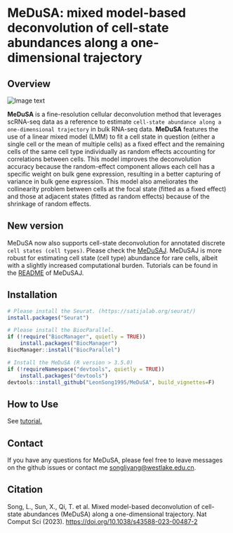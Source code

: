 # MeDuSA: mixed model-based deconvolution of cell-state abundances along a one-dimensional trajectory

## Overview
![Image text](https://github.com/LeonSong1995/MeDuSA/blob/master/docs/Overview2.jpg)

**MeDuSA** is a fine-resolution cellular deconvolution method that leverages scRNA-seq data as a reference to estimate `cell-state abundance along a one-dimensional trajectory` in bulk RNA-seq data. **MeDuSA** features the use of a linear mixed model (LMM) to fit a cell state in question (either a single cell or the mean of multiple cells) as a fixed effect and the remaining cells of the same cell type individually as random effects accounting for correlations between cells. This model improves the deconvolution accuracy because the random-effect component allows each cell has a specific weight on bulk gene expression, resulting in a better capturing of variance in bulk gene expression. This model also ameliorates the collinearity problem between cells at the focal state (fitted as a fixed effect) and those at adjacent states (fitted as random effects) because of the shrinkage of random effects.


## New version
MeDuSA now also supports cell-state deconvolution for annotated discrete `cell states (cell types)`. Please check the [MeDuSAJ](https://jianyang-lab.github.io/MeDuSA/). 
MeDuSAJ is more robust for estimating cell state (cell type) abundance for rare cells, albeit with a slightly increased computational burden. Tutorials can be found in the [README](https://github.com/LeonSong1995/MeDuSAJ) of MeDuSAJ.



## Installation
```R
# Please install the Seurat. (https://satijalab.org/seurat/)
install.packages("Seurat")

# Please install the BiocParallel.
if (!require("BiocManager", quietly = TRUE))
    install.packages("BiocManager")
BiocManager::install("BiocParallel")

# Install the MeDuSA (R version > 3.5.0)
if (!requireNamespace("devtools", quietly = TRUE))
    install.packages("devtools")
devtools::install_github("LeonSong1995/MeDuSA", build_vignettes=F)
```


## How to Use
See [tutorial.](https://leonsong1995.github.io/MeDuSA/)


## Contact
If you have any questions for MeDuSA, please feel free to leave messages on the github issues or contact me <songliyang@westlake.edu.cn>.   


## Citation
Song, L., Sun, X., Qi, T. et al. Mixed model-based deconvolution of cell-state abundances (MeDuSA) along a one-dimensional trajectory. Nat Comput Sci (2023). https://doi.org/10.1038/s43588-023-00487-2



